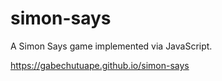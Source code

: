 # simon-says
A Simon Says game implemented via JavaScript.

https://gabechutuape.github.io/simon-says
